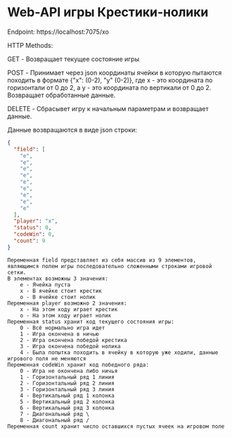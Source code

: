 # Web-API игры Крестики-нолики

Endpoint: https://localhost:7075/xo

HTTP Methods: 

GET - Возвращает текущее состояние игры

POST - Принимает через json координаты ячейки в которую пытаются походить в формате {"x": (0-2), "y" (0-2)}, где x - это координата по горизонтали от 0 до 2, а y - это координата по вертикали от 0 до 2. Возвращает обработанные данные.

DELETE - Сбрасывет игру к начальным параметрам и возвращает данные.

Данные возвращаются в виде json строки:
```JSON
{
  "field": [    
    "e",
    "e",
    "e",
    "e",
    "e",
    "e",
    "e",
    "e",
    "e"
  ],
  "player": "x",
  "status": 0,
  "codeWin": 0,
  "count": 9
}
```
```
Переменная field представляет из себя массив из 9 элементов, являющимся полем игры последовательно сложенными строками игровой сетки.
В элементах возможны 3 значения:
    e - Ячейка пуста
    x - В ячейке стоит крестик
    o - В ячейке стоит нолик
Переменная player возможно 2 значения:
    x - На этом ходу играет крестик
    o - На этом ходу играет нолик
Переменная status хранит код текущего состояния игры:
    0 - Всё нормально игра идет
    1 - Игра окончена в ничью
    2 - Игра окончена победой крестика
    3 - Игра окончена победой нолика
    4 - Была попытка походить в ячейку в которую уже ходили, данные игрового поля не меняются
Переменная codeWin хранит код победного ряда:
    0 - Игра не окончена либо ничья
    1 - Горизонтальный ряд 1 линия
    2 - Горизонтальный ряд 2 линия
    3 - Горизонтальный ряд 3 линия
    4 - Вертикальный ряд 1 колонка
    5 - Вертикальный ряд 2 колонка
    6 - Вертикальный ряд 3 колонка
    7 - Диагональный ряд \
    8 - Диагональный ряд /
Переменная count хранит число оставшихся пустых ячеек на игровом поле
```
